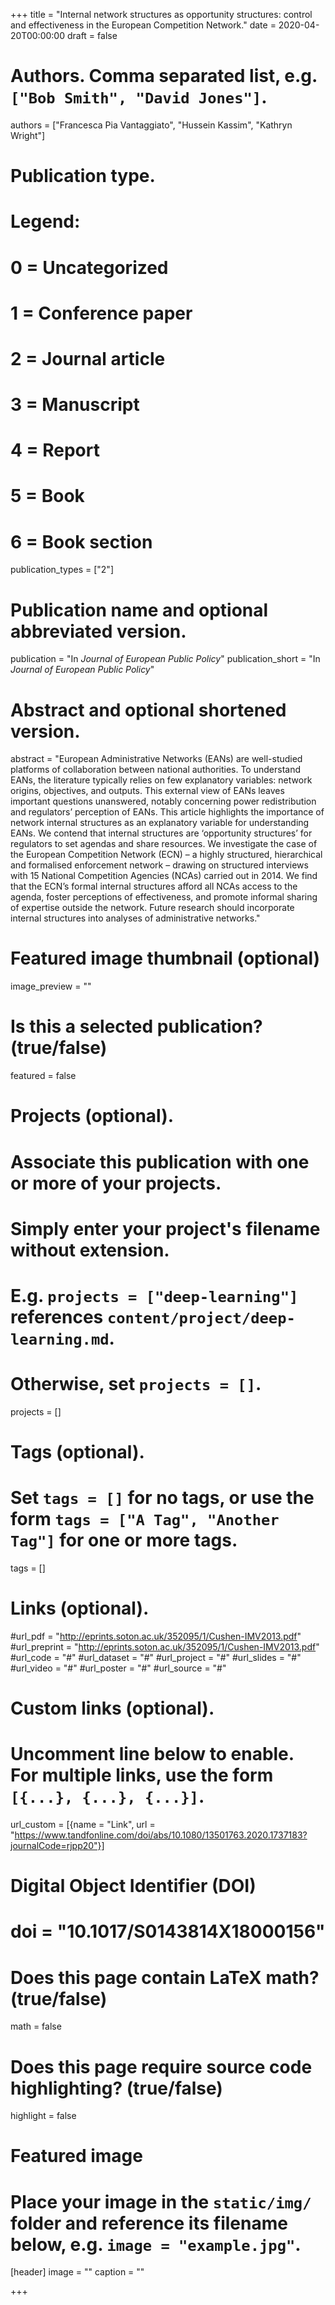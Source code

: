 +++
title = "Internal network structures as opportunity structures: control and effectiveness in the European Competition Network."
date = 2020-04-20T00:00:00
draft = false

# Authors. Comma separated list, e.g. `["Bob Smith", "David Jones"]`.
authors = ["Francesca Pia Vantaggiato", "Hussein Kassim", "Kathryn Wright"]

# Publication type.
# Legend:
# 0 = Uncategorized
# 1 = Conference paper
# 2 = Journal article
# 3 = Manuscript
# 4 = Report
# 5 = Book
# 6 = Book section
publication_types = ["2"]

# Publication name and optional abbreviated version.
publication = "In *Journal of European Public Policy*"
publication_short = "In *Journal of European Public Policy*"

# Abstract and optional shortened version.
abstract = "European Administrative Networks (EANs) are well-studied platforms of collaboration between national authorities. To understand EANs, the literature typically relies on few explanatory variables: network origins, objectives, and outputs. This external view of EANs leaves important questions unanswered, notably concerning power redistribution and regulators’ perception of EANs. This article highlights the importance of network internal structures as an explanatory variable for understanding EANs. We contend that internal structures are ‘opportunity structures’ for regulators to set agendas and share resources. We investigate the case of the European Competition Network (ECN) – a highly structured, hierarchical and formalised enforcement network – drawing on structured interviews with 15 National Competition Agencies (NCAs) carried out in 2014. We find that the ECN’s formal internal structures afford all NCAs access to the agenda, foster perceptions of effectiveness, and promote informal sharing of expertise outside the network. Future research should incorporate internal structures into analyses of administrative networks."


# Featured image thumbnail (optional)
image_preview = ""

# Is this a selected publication? (true/false)
featured = false

# Projects (optional).
#   Associate this publication with one or more of your projects.
#   Simply enter your project's filename without extension.
#   E.g. `projects = ["deep-learning"]` references `content/project/deep-learning.md`.
#   Otherwise, set `projects = []`.
projects = []

# Tags (optional).
#   Set `tags = []` for no tags, or use the form `tags = ["A Tag", "Another Tag"]` for one or more tags.
tags = []

# Links (optional).
#url_pdf = "http://eprints.soton.ac.uk/352095/1/Cushen-IMV2013.pdf"
#url_preprint = "http://eprints.soton.ac.uk/352095/1/Cushen-IMV2013.pdf"
#url_code = "#"
#url_dataset = "#"
#url_project = "#"
#url_slides = "#"
#url_video = "#"
#url_poster = "#"
#url_source = "#"

# Custom links (optional).
#   Uncomment line below to enable. For multiple links, use the form `[{...}, {...}, {...}]`.
url_custom = [{name = "Link", url = "https://www.tandfonline.com/doi/abs/10.1080/13501763.2020.1737183?journalCode=rjpp20"}]

# Digital Object Identifier (DOI)
# doi = "10.1017/S0143814X18000156"

# Does this page contain LaTeX math? (true/false)
math = false

# Does this page require source code highlighting? (true/false)
highlight = false

# Featured image
# Place your image in the `static/img/` folder and reference its filename below, e.g. `image = "example.jpg"`.
[header]
image = ""
caption = ""

+++


